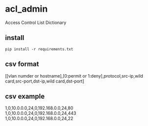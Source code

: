 # acl_admin
Access Control List Dictionary
## install
```
pip install -r requirements.txt
```

## csv format
[[vlan numder or hostname],[0:permit or 1:deny],protocol,src-ip,wild card,src-port,dst-ip,wild card,dst-port]
## csv example
1,0,10.0.0.0,24,0,192.168.0.0,24,80   
1,0,10.0.0.0,24,0,192.168.0.0,24,443  
1,0,10.0.0.0,24,0,192.168.0.0,24,22    
